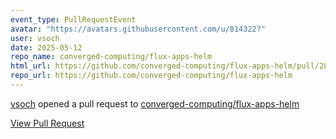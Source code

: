 ```yaml
---
event_type: PullRequestEvent
avatar: "https://avatars.githubusercontent.com/u/814322?"
user: vsoch
date: 2025-05-12
repo_name: converged-computing/flux-apps-helm
html_url: https://github.com/converged-computing/flux-apps-helm/pull/28
repo_url: https://github.com/converged-computing/flux-apps-helm
---
```


<a href='https://github.com/vsoch' target='_blank'>vsoch</a> opened a pull request to <a href='https://github.com/converged-computing/flux-apps-helm' target='_blank'>converged-computing/flux-apps-helm</a>

<a href='https://github.com/converged-computing/flux-apps-helm/pull/28' target='_blank'>View Pull Request</a>